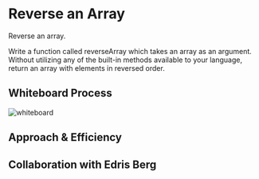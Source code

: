 # Reverse an Array
<!-- Description of the challenge -->
Reverse an array.

Write a function called reverseArray which takes an array as an argument. Without utilizing any of the built-in methods available to your language, return an array with elements in reversed order.

## Whiteboard Process
<!-- Embedded whiteboard image -->

![whiteboard](/code_challenges/whiteboard.png)

## Approach & Efficiency
<!-- What approach did you take? Discuss Why. What is the Big O space/time for this approach? -->

## Collaboration with Edris Berg
